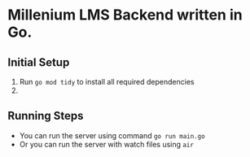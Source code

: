 # Millenium LMS Backend written in Go.

## Initial Setup
1. Run ```go mod tidy``` to install all required dependencies
2. 

## Running Steps
- You can run the server using command ```go run main.go```
- Or you can run the server with watch files using ```air```
